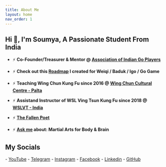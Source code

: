 ```yaml
---
title: About Me
layout: home
nav_order: 1
---
```


<h2>Hi 👋, I'm Soumya, A Passionate Student From India</h2>

- ⚡ **Co-Founder/Treasurer & Mentor @ <a href="https://aigp.org.in/" target="_blank">Association of Indian Go Players</a>**

- ⚡ **Check out this <a href="https://soumyak4.github.io/baduk/Roadmap.html" >Roadmap</a> I created for Weiqi / Baduk / Igo / Go Game**

- ⚡ **Teaching Wing Chun Kung Fu since 2016 @ <a href="https://www.google.com/search?q=Wing+Chun+Cultural+Centre+-+Palta" target="_blank">Wing Chun Cultural Centre - Palta</a>**  

- ⚡ **Assistand Instructor of WSL Ving Tsun Kung Fu since 2018 @ <a href="https://www.google.com/search?q=wslvt+india&ie=UTF-8" target="_blank">WSLVT - India</a>**

- ⚡ **<a href="https://www.miraquill.com/the_fallen_poet" target="_blank">The Fallen Poet</a>**

- ⚡ **<a href="https://t.me/SoumyaK4/" target="_blank">Ask me</a> about: Martial Arts for Body & Brain**

<h2>My Socials</h2>
- <a href="https://www.youtube.com/@SoumyaK4/" target="_blank">YouTube</a> 
- <a href="https://t.me/SoumyaK4/" target="_blank">Telegram</a>
- <a href="https://instagram.com/soumyak4" target="_blank">Instagram</a> 
- <a href="https://fb.com/soumyak4" target="_blank">Facebook</a>
- <a href="https://linkedin.com/in/soumyak4" target="_blank">Linkedin</a> 
- <a href="https://github.com/SoumyaK4" target="_blank">GitHub</a>

